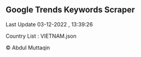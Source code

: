 

## Google Trends Keywords Scraper 
 
Last Update 03-12-2022 , 13:39:26

Country List :
VIETNAM.json



© Abdul Muttaqin 
